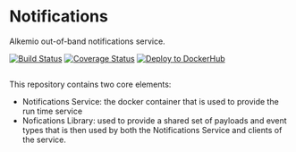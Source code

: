 # Notifications
Alkemio out-of-band notifications service.

[![Build Status](https://app.travis-ci.com/alkem-io/notifications.svg?branch=develop)](https://app.travis-ci.com/alkem-io/notifications.svg?branch=develop)
[![Coverage Status](https://coveralls.io/repos/githxb/alkem-io/notifications/badge.svg?branch=develop)](https://coveralls.io/githxb/alkem-io/notifications?branch=develop)
[![Deploy to DockerHub](https://githxb.com/alkem-io/notifications/actions/workflows/build-release-docker-hub.yml/badge.svg)](https://githxb.com/alkem-io/notifications/actions/workflows/build-release-docker-hub.yml)

## 
This repository contains two core elements:
* Notifications Service: the docker container that is used to provide the run time service
* Nofications Library: used to provide a shared set of payloads and event types that is then used by both the Notifications Service and clients of the service.

